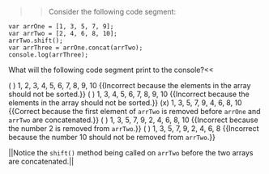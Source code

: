 >>Consider the following code segment:

```
var arrOne = [1, 3, 5, 7, 9];
var arrTwo = [2, 4, 6, 8, 10];
arrTwo.shift();
var arrThree = arrOne.concat(arrTwo);
console.log(arrThree);
```

What will the following code segment print to the console?<<

( ) 1, 2, 3, 4, 5, 6, 7, 8, 9, 10 {{Incorrect because the elements in the array should not be sorted.}}
( ) 1, 3, 4, 5, 6, 7, 8, 9, 10 {{Incorrect because the elements in the array should not be sorted.}}
(x) 1, 3, 5, 7, 9, 4, 6, 8, 10 {{Correct because the first element of `arrTwo` is removed before `arrOne` and `arrTwo` are concatenated.}}
( ) 1, 3, 5, 7, 9, 2, 4, 6, 8, 10 {{Incorrect because the number 2 is removed from `arrTwo`.}}
( ) 1, 3, 5, 7, 9, 2, 4, 6, 8 {{Incorrect because the number 10 should not be removed from `arrTwo`.}}

||Notice the `shift()` method being called on `arrTwo` before the two arrays are concatenated.||